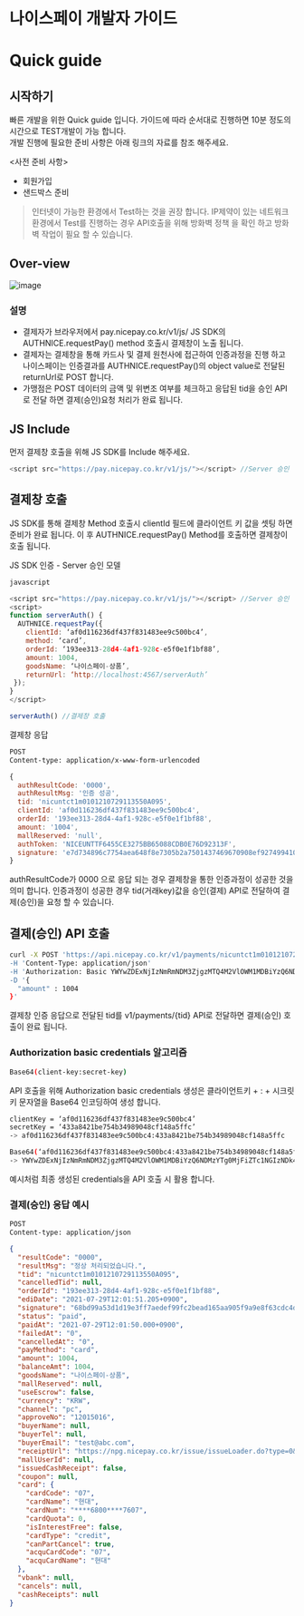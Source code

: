 # 나이스페이 개발자 가이드

# Quick guide

## 시작하기

빠른 개발을 위한 Quick guide 입니다. 가이드에 따라 순서대로 진행하면 10분 정도의 시간으로 TEST개발이 가능 합니다.  
개발 진행에 필요한 준비 사항은 아래 링크의 자료를 참조 해주세요.  

<사전 준비 사항>
- 회원가입
- 샌드박스 준비

> 인터넷이 가능한 환경에서 Test하는 것을 권장 합니다. 
> IP제약이 있는 네트워크 환경에서 Test를 진행하는 경우 API호출을 위해 방화벽 정책 을 확인 하고 방화벽 작업이 필요 할 수 있습니다. 


## Over-view
![image](https://user-images.githubusercontent.com/86043374/128291672-6135c558-0068-4187-bf42-bcbd6f5fe360.png)

### 설명
- 결제자가 브라우저에서 pay.nicepay.co.kr/v1/js/ JS SDK의 AUTHNICE.requestPay() method 호출시 결제창이 노출 됩니다. 
- 결제자는 결제창을 통해 카드사 및 결제 원천사에 접근하여 인증과정을 진행 하고 나이스페이는 인증결과를 AUTHNICE.requestPay()의 object value로 전달된 returnUrl로 POST 합니다. 
- 가맹점은 POST 데이터의 금액 및 위변조 여부를 체크하고 응답된 tid을 승인 API로 전달 하면 결제(승인)요청 처리가 완료 됩니다. 

## JS Include
먼저 결제창 호출을 위해 JS SDK를 Include 해주세요.
```javascript
<script src="https://pay.nicepay.co.kr/v1/js/"></script> //Server 승인
```


## 결제창 호출
JS SDK를 통해 결제창 Method 호출시 clientId 필드에 클라이언트 키 값을 셋팅 하면 준비가 완료 됩니다.
이 후 AUTHNICE.requestPay() Method를 호출하면 결제창이 호출 됩니다. 

JS SDK 인증 - Server 승인 모델
```bash
javascript
```
```javascript
<script src="https://pay.nicepay.co.kr/v1/js/"></script> //Server 승인 
<script>
function serverAuth() {
  AUTHNICE.requestPay({
    clientId: ‘af0d116236df437f831483ee9c500bc4’,
    method: ‘card’,
    orderId: ‘193ee313-28d4-4af1-928c-e5f0e1f1bf88’,
    amount: 1004,
    goodsName: ‘나이스페이-상품’,
    returnUrl: ‘http://localhost:4567/serverAuth’
 });
}
</script>

serverAuth() //결제창 호출

```

결제창 응답
```bash
POST
Content-type: application/x-www-form-urlencoded
```
```javascript
{
  authResultCode: '0000',
  authResultMsg: '인증 성공',
  tid: 'nicuntct1m0101210729113550A095',
  clientId: 'af0d116236df437f831483ee9c500bc4',
  orderId: '193ee313-28d4-4af1-928c-e5f0e1f1bf88',
  amount: '1004',
  mallReserved: 'null',
  authToken: 'NICEUNTTF6455CE3275BB65088CDB0E76D92313F',
  signature: 'e7d734896c7754aea648f8e7305b2a7501437469670908ef92749941040f384d'
}
```
authResultCode가 0000 으로 응답 되는 경우 결제창을 통한  인증과정이 성공한 것을 의미 합니다. 
인증과정이 성공한 경우 tid(거래key)값을 승인(결제) API로 전달하여 결제(승인)을 요청 할 수 있습니다.  


## 결제(승인) API 호출
```bash
curl -X POST 'https://api.nicepay.co.kr/v1/payments/nicuntct1m0101210729113550A095 
-H 'Content-Type: application/json' 
-H 'Authorization: Basic YWYwZDExNjIzNmRmNDM3ZjgzMTQ4M2VlOWM1MDBiYzQ6NDMzYTg0MjFiZTc1NGIzNDk4OTA0OGNmMTQ4YTVmZmM=' 
-D '{
  "amount" : 1004
}'
```
결제창 인증 응답으로 전달된 tid를 v1/payments/{tid} API로 전달하면 결제(승인) 호출이 완료 됩니다.

### Authorization basic credentials 알고리즘
```bash
Base64(client-key:secret-key)
```
API 호출을 위해 Authorization basic credentials 생성은 클라이언트키 + : + 시크릿키 문자열을 Base64 인코딩하여 생성 합니다. 

```bash
clientKey = ‘af0d116236df437f831483ee9c500bc4’
secretKey = ‘433a8421be754b34989048cf148a5ffc’
-> af0d116236df437f831483ee9c500bc4:433a8421be754b34989048cf148a5ffc

Base64(‘af0d116236df437f831483ee9c500bc4:433a8421be754b34989048cf148a5ffc’)
-> YWYwZDExNjIzNmRmNDM3ZjgzMTQ4M2VlOWM1MDBiYzQ6NDMzYTg0MjFiZTc1NGIzNDk4OTA0OGNmMTQ4YTVmZmM= 
```
예시처럼 최종 생성된 credentials을 API 호출 시 활용 합니다. 

### 결제(승인) 응답 예시
```bash
POST
Content-type: application/json
```
```json
{
  "resultCode": "0000",
  "resultMsg": "정상 처리되었습니다.",
  "tid": "nicuntct1m0101210729113550A095",
  "cancelledTid": null,
  "orderId": "193ee313-28d4-4af1-928c-e5f0e1f1bf88",
  "ediDate": "2021-07-29T12:01:51.205+0900",
  "signature": "68bd99a53d1d19e3ff7aedef99fc2bead165aa905f9a9e8f63cdc4da9702828b",
  "status": "paid",
  "paidAt": "2021-07-29T12:01:50.000+0900",
  "failedAt": "0",
  "cancelledAt": "0",
  "payMethod": "card",
  "amount": 1004,
  "balanceAmt": 1004,
  "goodsName": "나이스페이-상품",
  "mallReserved": null,
  "useEscrow": false,
  "currency": "KRW",
  "channel": "pc",
  "approveNo": "12015016",
  "buyerName": null,
  "buyerTel": null,
  "buyerEmail": "test@abc.com",
  "receiptUrl": "https://npg.nicepay.co.kr/issue/issueLoader.do?type=0&innerWin=Y&TID=nicuntct1m0101210729113550A095",
  "mallUserId": null,
  "issuedCashReceipt": false,
  "coupon": null,
  "card": {
    "cardCode": "07",
    "cardName": "현대",
    "cardNum": "****6800****7607",
    "cardQuota": 0,
    "isInterestFree": false,
    "cardType": "credit",
    "canPartCancel": true,
    "acquCardCode": "07",
    "acquCardName": "현대"
  },
  "vbank": null,
  "cancels": null,
  "cashReceipts": null
}
```


